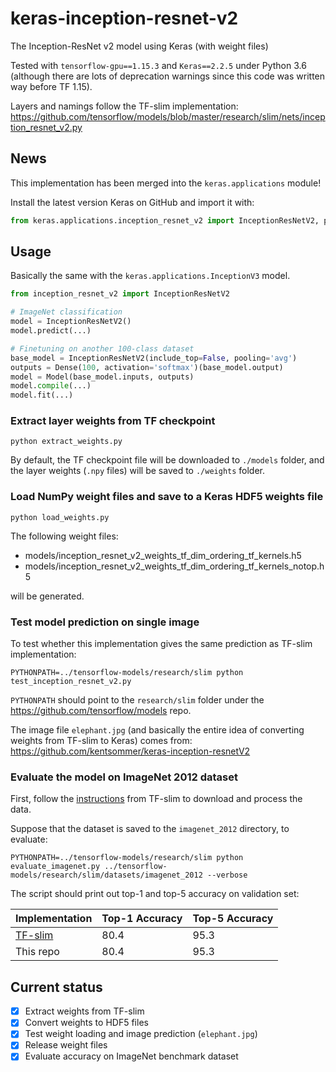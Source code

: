 # keras-inception-resnet-v2
The Inception-ResNet v2 model using Keras (with weight files)

Tested with `tensorflow-gpu==1.15.3` and `Keras==2.2.5` under Python 3.6
(although there are lots of deprecation warnings since this code was written way before TF 1.15).

Layers and namings follow the TF-slim implementation:
https://github.com/tensorflow/models/blob/master/research/slim/nets/inception_resnet_v2.py


## News

This implementation has been merged into the `keras.applications` module!

Install the latest version Keras on GitHub and import it with:
```python
from keras.applications.inception_resnet_v2 import InceptionResNetV2, preprocess_input
```


## Usage
Basically the same with the `keras.applications.InceptionV3` model.
```python
from inception_resnet_v2 import InceptionResNetV2

# ImageNet classification
model = InceptionResNetV2()
model.predict(...)

# Finetuning on another 100-class dataset
base_model = InceptionResNetV2(include_top=False, pooling='avg')
outputs = Dense(100, activation='softmax')(base_model.output)
model = Model(base_model.inputs, outputs)
model.compile(...)
model.fit(...)
```


### Extract layer weights from TF checkpoint
```
python extract_weights.py
```
By default, the TF checkpoint file will be downloaded to `./models` folder, and the layer weights (`.npy` files) will be saved to `./weights` folder.


### Load NumPy weight files and save to a Keras HDF5 weights file
```
python load_weights.py
```
The following weight files:
- models/inception_resnet_v2_weights_tf_dim_ordering_tf_kernels.h5
- models/inception_resnet_v2_weights_tf_dim_ordering_tf_kernels_notop.h5

will be generated.


### Test model prediction on single image
To test whether this implementation gives the same prediction as TF-slim implementation:
```
PYTHONPATH=../tensorflow-models/research/slim python test_inception_resnet_v2.py
```
`PYTHONPATH` should point to the `research/slim` folder under the https://github.com/tensorflow/models repo.

The image file `elephant.jpg` (and basically the entire idea of converting weights from TF-slim to Keras) comes from:
https://github.com/kentsommer/keras-inception-resnetV2


### Evaluate the model on ImageNet 2012 dataset
First, follow the
[instructions](https://github.com/tensorflow/models/tree/master/research/slim#an-automated-script-for-processing-imagenet-data)
from TF-slim to download and process the data.

Suppose that the dataset is saved to the `imagenet_2012` directory, to evaluate:
```
PYTHONPATH=../tensorflow-models/research/slim python evaluate_imagenet.py ../tensorflow-models/research/slim/datasets/imagenet_2012 --verbose
```

The script should print out top-1 and top-5 accuracy on validation set:

Implementation | Top-1 Accuracy | Top-5 Accuracy
--- | --- | ---
[TF-slim](https://github.com/tensorflow/models/tree/master/research/slim) | 80.4 | 95.3
This repo | 80.4 | 95.3


## Current status
- [X] Extract weights from TF-slim
- [X] Convert weights to HDF5 files
- [X] Test weight loading and image prediction (`elephant.jpg`)
- [X] Release weight files
- [X] Evaluate accuracy on ImageNet benchmark dataset
